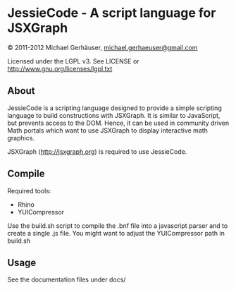 JessieCode - A script language for JSXGraph
===========================================

&copy; 2011-2012 Michael Gerhäuser, michael.gerhaeuser@gmail.com

Licensed under the LGPL v3. See LICENSE or http://www.gnu.org/licenses/lgpl.txt

About
-----

JessieCode is a scripting language designed to provide a simple scripting language to build constructions
with JSXGraph. It is similar to JavaScript, but prevents access to the DOM. Hence, it can be used in community
driven Math portals which want to use JSXGraph to display interactive math graphics.

JSXGraph (http://jsxgraph.org) is required to use JessieCode.

Compile
-------

Required tools:

* Rhino
* YUICompressor

Use the build.sh script to compile the .bnf file into a javascript parser and to create a single .js file. You
might want to adjust the YUICompressor path in build.sh

Usage
-----

See the documentation files under docs/